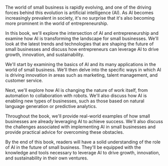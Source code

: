 The world of small business is rapidly evolving, and one of the driving forces behind this evolution is artificial intelligence (AI). As AI becomes increasingly prevalent in society, it's no surprise that it's also becoming more prominent in the world of entrepreneurship.

In this book, we'll explore the intersection of AI and entrepreneurship and examine how AI is transforming the landscape for small businesses. We'll look at the latest trends and technologies that are shaping the future of small businesses and discuss how entrepreneurs can leverage AI to drive growth, innovation, and sustainability.

We'll start by examining the basics of AI and its many applications in the world of small business. We'll then delve into the specific ways in which AI is driving innovation in areas such as marketing, talent management, and customer service.

Next, we'll explore how AI is changing the nature of work itself, from automation to collaboration with robots. We'll also discuss how AI is enabling new types of businesses, such as those based on natural language generation or predictive analytics.

Throughout the book, we'll provide real-world examples of how small businesses are already leveraging AI to achieve success. We'll also discuss the challenges associated with implementing AI in small businesses and provide practical advice for overcoming these obstacles.

By the end of this book, readers will have a solid understanding of the role of AI in the future of small business. They'll be equipped with the knowledge and tools necessary to leverage AI to drive growth, innovation, and sustainability in their own ventures.
